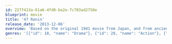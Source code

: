 ```yaml
---
id: 227f413a-61a6-4fd8-ba2e-7c703ad2758e
blueprint: movie
title: '47 Ronin'
release_date: '2013-12-06'
overview: 'Based on the original 1941 movie from Japan, and from ancient Japan’s most enduring tale, the epic 3D fantasy-adventure 47 Ronin is born.  Keanu Reeves leads the cast as Kai, an outcast who joins Oishi (Hiroyuki Sanada), the leader of the 47 outcast samurai.  Together they seek vengeance upon the treacherous overlord who killed their master and banished their kind.  To restore honor to their homeland, the warriors embark upon a quest that challenges them with a series of trials that would destroy ordinary warriors.'
genres: '[{"id": 18, "name": "Drama"}, {"id": 28, "name": "Action"}, {"id": 12, "name": "Adventure"}, {"id": 14, "name": "Fantasy"}]'
---
```

